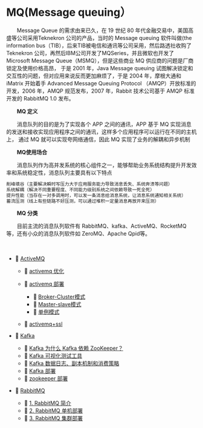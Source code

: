 # MQ(Message queuing）

　　Message Queue 的需求由来已久，在 19 世纪 80 年代金融交易中，美国高盛等公司采用Teknekron 公司的产品，当时的  Message queuing 软件叫做(the information  bus（TIB），后来TIB被电信和通讯等公司采用，然后路透社收购了Teknekron  公司，再然后IBM公司开发了MQSeries，并且微软也开发了 Microsoft Message Queue（MSMQ），但是这些商业 MQ  供应商的问题是厂商锁定及使用价格高昂， 于是 2001 年，Java Message queuing  试图解决锁定和交互性的问题，但对应用来说反而更加麻烦了，于是 2004 年，摩根大通和 iMatrix 开始着手 Advanced  Message Queuing Protocol （AMQP）开放标准的开发，2006 年，AMQP 规范发布，2007 年，Rabbit  技术公司基于 AMQP 标准开发的 RabbitMQ 1.0 发布。

　　**MQ 定义**

　　消息队列的目的是为了实现各个 APP 之间的通讯，APP 基于 MQ 实现消息的发送和接收实现应用程序之间的通讯，这样多个应用程序可以运行在不同的主机上， 通过 MQ 就可以实现夸网络通信，因此 MQ 实现了业务的解耦和异步机制

　　**MQ使用场合**

　　消息队列作为高并发系统的核心组件之一，能够帮助业务系统结构提升开发效率和系统稳定性，消息队列主要具有以下特点

```bash
削峰填谷（主要解决瞬时写压力大于应用服务能力导致消息丢失、系统奔溃等问题）
系统解耦（解决不同重要程度、不同能力级别系统之间依赖导致一死全死）
提升性能（当存在一对多调用时，可以发一条消息给消息系统，让消息系统通知相关系统）
蓄流压测（线上有些链路不好压测，可以通过堆积一定量消息再放开来压测）
```

　　**MQ 分类**

　　目前主流的消息队列软件有 RabbitMQ、kafka、ActiveMQ、RocketMQ 等，还有小众的消息队列软件如 ZeroMQ、Apache Qpid等。

　　‍

* 📑 [ActiveMQ](siyuan://blocks/20231110105237-8sq0y3z)

  * 📄 [activemq 优化](siyuan://blocks/20231110105237-br404dd)
  * 📑 [activemq 部署](siyuan://blocks/20231110105237-w2d9iw3)

    * 📄 [Broker-Cluster模式](siyuan://blocks/20240507140430-cn74j01)
    * 📄 [Master-slave模式](siyuan://blocks/20240507140248-ehmmmug)
    * 📄 [单例模式](siyuan://blocks/20240507135745-15h5hxl)
  * 📄 [activemq+ssl](siyuan://blocks/20231110105237-8co62y1)
* 📑 [Kafka](siyuan://blocks/20231110105237-886v0bv)

  * 📄 [Kafka 为什么 Kafka 依赖 ZooKeeper？](siyuan://blocks/20240812180749-cxv2f0w)
  * 📄 [Kafka 可视化测试工具](siyuan://blocks/20240829162804-zek8n9s)
  * 📄 [Kafka 数据日志、副本机制和消费策略](siyuan://blocks/20240829162356-cky4t9r)
  * 📄 [Kafka 部署](siyuan://blocks/20231110105237-1dmh9kh)
  * 📄 [zookeeper 部署](siyuan://blocks/20231110105237-xah50sz)
* 📑 [RabbitMQ](siyuan://blocks/20240812174824-l8v7z3w)

  * 📄 [1. RabbitMQ 简介](siyuan://blocks/20240812174849-1l657ex)
  * 📄 [2. RabbitMQ 单机部署](siyuan://blocks/20240812174920-pdx6uoh)
  * 📄 [3. RabbitMQ 集群部署](siyuan://blocks/20240812175849-xfd1h3i)
